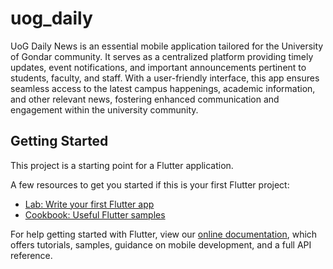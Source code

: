 # uog_daily

UoG Daily News is an essential mobile application tailored for the University of Gondar community. It serves as a centralized platform providing timely updates, event notifications, and important announcements pertinent to students, faculty, and staff. With a user-friendly interface, this app ensures seamless access to the latest campus happenings, academic information, and other relevant news, fostering enhanced communication and engagement within the university community.

## Getting Started

This project is a starting point for a Flutter application.

A few resources to get you started if this is your first Flutter project:

- [Lab: Write your first Flutter app](https://flutter.dev/docs/get-started/codelab)
- [Cookbook: Useful Flutter samples](https://flutter.dev/docs/cookbook)

For help getting started with Flutter, view our
[online documentation](https://flutter.dev/docs), which offers tutorials,
samples, guidance on mobile development, and a full API reference.
